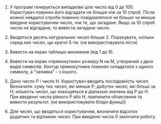 1. У програмі генерується випадкове ціле число від 0 до 100. Користувач повинен його відгадати не більше ніж за 10 спроб. Після кожної невдалої спроби повинно повідомлятися чи більше чи менше введене користувачем число, ніж те, що загадане. Якщо за 10 спроб число не відгадане, то вивести загадане число.

2. Вводяться десять натуральних чисел більше 2. Порахувати, скільки серед них чисел, що кратні 5-ти. (не використовувати лісти)

3. Вивести на екран таблицю множення (від 1 до 9).

4. Вивести на екран «прямокутник» розміру N на M, утворений з двох видів символів. Контур прямокутника повинен складатися з одного символу, а "заливка" - з іншого.

5. Дано число P  і число H. Користувач вводить послідовність чисел. Визначити: суму тих чисел, які менше P; добуток чисел, які більші за H; кількість чисел, що знаходяться  в діапазоні значень від P до H. При введенні числа рівного P або H, припинити обчислення та вивести результат. (не використовувати білдін функції)

6. Для чисел, що вводяться користувачем, визначити відсоток додатних та від’ємних чисел. При введенні числа 0 закінчити роботу.